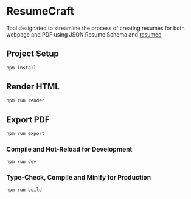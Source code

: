 # ResumeCraft

Tool designated to streamline the process of creating resumes for both webpage and PDF using JSON Resume Schema and [resumed](https://github.com/rbardini/resumed)

## Project Setup

```sh
npm install
```

## Render HTML

```sh
npm run render
```

## Export PDF

```sh
npm run export
```

### Compile and Hot-Reload for Development

```sh
npm run dev
```

### Type-Check, Compile and Minify for Production

```sh
npm run build
```
